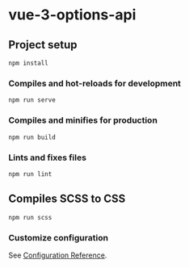 # vue-3-options-api

## Project setup

```
npm install
```

### Compiles and hot-reloads for development

```
npm run serve
```

### Compiles and minifies for production

```
npm run build
```

### Lints and fixes files

```
npm run lint
```

## Compiles SCSS to CSS

```
npm run scss
```

### Customize configuration

See [Configuration Reference](https://cli.vuejs.org/config/).
